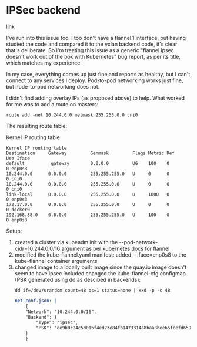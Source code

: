 # IPSec backend
[link](https://github.com/coreos/flannel/issues/966)

I've run into this issue too. I too don't have a flannel.1 interface, but having studied the code and compared it to the vxlan backend code, it's clear that's deliberate. So I'm treating this issue as a generic "flannel ipsec doesn't work out of the box with Kubernetes" bug report, as per its title, which matches my experience.

In my case, everything comes up just fine and reports as healthy, but I can't connect to any services I deploy. Pod-to-pod networking works just fine, but node-to-pod networking does not.

I didn't find adding overlay IPs (as proposed above) to help. What worked for me was to add a route on masters:

```shell
route add -net 10.244.0.0 netmask 255.255.0.0 cni0
```

The resulting route table:

Kernel IP routing table
```shell
Kernel IP routing table
Destination     Gateway         Genmask         Flags Metric Ref    Use Iface
default         _gateway        0.0.0.0         UG    100    0        0 enp0s3
10.244.0.0      0.0.0.0         255.255.255.0   U     0      0        0 cni0
10.244.0.0      0.0.0.0         255.255.0.0     U     0      0        0 cni0
link-local      0.0.0.0         255.255.0.0     U     1000   0        0 enp0s3
172.17.0.0      0.0.0.0         255.255.0.0     U     0      0        0 docker0
192.168.88.0    0.0.0.0         255.255.255.0   U     100    0        0 enp0s3
```

Setup:

1. created a cluster via kubeadm init with the --pod-network-cidr=10.244.0.0/16 argument as per kubernetes docs for flannel
2. modified the kube-flannel.yaml manifest:
added --iface=enp0s8 to the kube-flannel container arguments
3. changed image to a locally built image since the quay.io image doesn't seem to have ipsec included
changed the kube-flannel-cfg configmap (PSK generated using dd as descibed in backends):
    ```shell
    dd if=/dev/urandom count=48 bs=1 status=none | xxd -p -c 48
    ```
    ```yaml
    net-conf.json: |
        {
        "Network": "10.244.0.0/16",
        "Backend": {
            "Type": "ipsec",
            "PSK": "ee9b0c24c5d015f4ed23e84fb1473314a8baa8bee65fcefd659981d59423c6ee718eee681f579cccf18fd5d7f759f736"
        }
        }
    ```